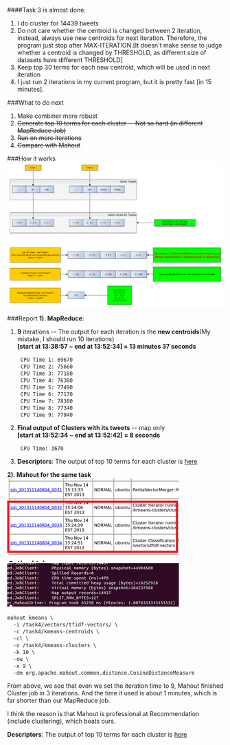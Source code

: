 ####Task 3 is almost done.

1. I do cluster for 14439 tweets    
2. Do not care whether the centroid is changed between 2 iteration, instead, always use new centroids for next iteration. Therefore, the program just stop after MAX-ITERATION.[It doesn't make sense to judge whether a centroid is changed by THRESHOLD, as different size of datasets have different THRESHOLD]    
3. Keep top 30 terms for each new centroid, which will be used in next iteration       
4. I just run 2 iterations in my current program, but it is pretty fast [in 15 minutes].     

###What to do next
1. Make combiner more robust     
2. <del>Generate top 10 terms for each cluster -- Not so hard (in different MapReduce Job)</del>  
3. <del>Run on more iterations</del>    
4. <del>Compare with Mahout </del>  

###How it works    
![task 3](images/tweets.png)   


###Report
**1). MapReduce**:    

1. **9** iterations -- The output for each iteration is the **new centroids**(My mistake, I should run 10 iterations)   
 **[start at 13:38:57 ~ end at 13:52:34] = 13 minutes 37 seconds**     

		CPU Time 1: 69670         
		CPU Time 2: 75660     
		CPU Time 3: 77180     
		CPU Time 4: 76380     
		CPU Time 5: 77490     
		CPU Time 6: 77170     
		CPU Time 7: 78300     
		CPU Time 8: 77340     
		CPU Time 9: 77940        
		
2. **Final output of Clusters with its tweets** -- map only    
 **[start at 13:52:34 ~ end at 13:52:42] = 8 seconds**       
 
		CPU Time: 3670    

3. **Descriptors**: The output of top 10 terms for each cluster is [here](https://github.com/zhouhao/CS525-Big-Data-Course-Project/blob/master/Project2/task3-Comparison/output/topTerm-10-MapReduce.txt)
    
**2). Mahout for the same task**    
![mahout_iterations](images/mahout_iterations.png)        
![mahout_iterations](images/mahout-cmd.png)   

	mahout kmeans \
	  -i /task4/vectors/tfidf-vectors/ \
	  -c /task4/kmeans-centroids \
	  -cl \
	  -o /task4/kmeans-clusters \
	  -k 10 \
	  -ow \
	  -x 9 \
	  -dm org.apache.mahout.common.distance.CosineDistanceMeasure

From above, we see that even we set the iteration time to 9, Mahout finished Cluster job in 3 iterations. And the time it used is about 1 minutes, which is far shorter than our MapReduce job.    
   
I think the reason is that Mahout is professional at Recommendation (include clustering), which beats ours.    

 
**Descriptors**: The output of top 10 terms for each cluster is [here](https://github.com/zhouhao/CS525-Big-Data-Course-Project/blob/master/Project2/task3-Comparison/output/MahoutTermsDump.txt)
